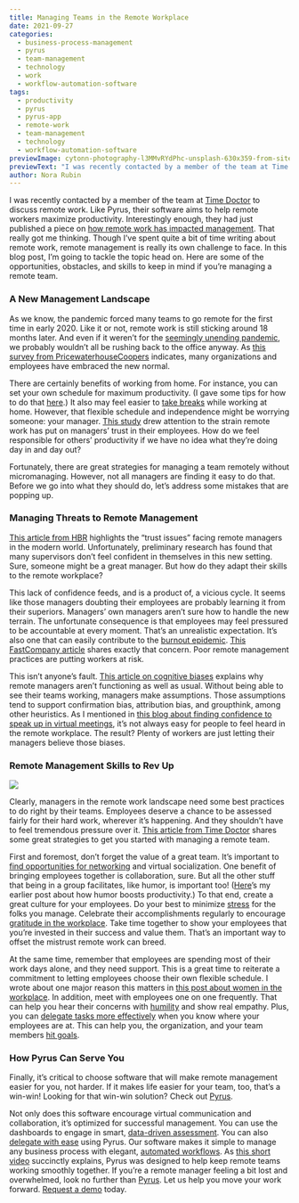 ```yaml
---
title: Managing Teams in the Remote Workplace
date: 2021-09-27
categories:
  - business-process-management
  - pyrus
  - team-management
  - technology
  - work
  - workflow-automation-software
tags:
  - productivity
  - pyrus
  - pyrus-app
  - remote-work
  - team-management
  - technology
  - workflow-automation-software
previewImage: cytonn-photography-l3MMvRYdPhc-unsplash-630x359-from-site-en.jpg
previewText: "I was recently contacted by a member of the team at Time Doctor to discuss remote work. Like Pyrus, their software aims to help remote workers maximize productivity. Interestingly enough, they had just published a piece on how remote work has impacted management. That really got me thinking. Though I’ve spent quite a bit of time writing about remote work, remote management is really its own challenge to face. In this blog post, I’m going to tackle the topic head on. Here are some of the opportunities, obstacles, and skills to keep in mind if you’re managing a remote team."
author: Nora Rubin
---
```

I was recently contacted by a member of the team at [Time Doctor](https://www.timedoctor.com/) to discuss remote work. Like Pyrus, their software aims to help remote workers maximize productivity. Interestingly enough, they had just published a piece on [how remote work has impacted management](https://biz30.timedoctor.com/remote-employee-productivity-management/). That really got me thinking. Though I’ve spent quite a bit of time writing about remote work, remote management is really its own challenge to face. In this blog post, I’m going to tackle the topic head on. Here are some of the opportunities, obstacles, and skills to keep in mind if you’re managing a remote team.

### **A New Management Landscape**

As we know, the pandemic forced many teams to go remote for the first time in early 2020. Like it or not, remote work is still sticking around 18 months later. And even if it weren’t for the [seemingly unending pandemic](https://www.bloomberg.com/news/features/2021-09-12/6-month-covid-outlook-2021), we probably wouldn’t all be rushing back to the office anyway. As [this survey from PricewaterhouseCoopers](https://www.pwc.com/us/en/library/covid-19/us-remote-work-survey.html) indicates, many organizations and employees have embraced the new normal.

There are certainly benefits of working from home. For instance, you can set your own schedule for maximum productivity. (I gave some tips for how to do that [here](https://pyrus.com/en/blog/saved-by-the-bell-how-to-time-productivity-at-home).) It also may feel easier to [take breaks](https://pyrus.com/en/blog/break-it-up-the-how) while working at home. However, that flexible schedule and independence might be worrying someone: your manager. [This study](https://ieeexplore.ieee.org/abstract/document/807960) drew attention to the strain remote work has put on managers’ trust in their employees. How do we feel responsible for others’ productivity if we have no idea what they’re doing day in and day out?

Fortunately, there are great strategies for managing a team remotely without micromanaging. However, not all managers are finding it easy to do that. Before we go into what they should do, let’s address some mistakes that are popping up.

### **Managing Threats to Remote Management**

[This article from HBR](https://hbr.org/2020/07/remote-managers-are-having-trust-issues) highlights the “trust issues” facing remote managers in the modern world. Unfortunately, preliminary research has found that many supervisors don’t feel confident in themselves in this new setting. Sure, someone might be a great manager. But how do they adapt their skills to the remote workplace?

This lack of confidence feeds, and is a product of, a vicious cycle. It seems like those managers doubting their employees are probably learning it from their superiors. Managers’ own managers aren’t sure how to handle the new terrain. The unfortunate consequence is that employees may feel pressured to be accountable at every moment. That’s an unrealistic expectation. It’s also one that can easily contribute to the [burnout epidemic](https://pyrus.com/en/blog/fighting-the-fires-of-burnout-in-covid-times). [This FastCompany article](https://www.fastcompany.com/90587217/these-toxic-remote-management-approaches-are-leading-to-worker-burnout) shares exactly that concern. Poor remote management practices are putting workers at risk.

This isn’t anyone’s fault. [This article on cognitive biases](https://hbr.org/2021/06/5-behavioral-biases-that-trip-up-remote-managers) explains why remote managers aren’t functioning as well as usual. Without being able to see their teams working, managers make assumptions. Those assumptions tend to support confirmation bias, attribution bias, and groupthink, among other heuristics. As I mentioned in [this blog about finding confidence to speak up in virtual meetings](https://pyrus.com/en/blog/building-confidence-for-speaking-up-in-virtual-meetings), it’s not always easy for people to feel heard in the remote workplace. The result? Plenty of workers are just letting their managers believe those biases.

### **Remote Management Skills to Rev Up**

![](online-5059831_640-300x200.webp)

Clearly, managers in the remote work landscape need some best practices to do right by their teams. Employees deserve a chance to be assessed fairly for their hard work, wherever it’s happening. And they shouldn’t have to feel tremendous pressure over it. [This article from Time Doctor](https://biz30.timedoctor.com/remote-employee-productivity-management/) shares some great strategies to get you started with managing a remote team.

First and foremost, don’t forget the value of a great team. It’s important to [find opportunities for networking](https://pyrus.com/en/blog/building-your-network-in-a-remote-landscape) and virtual socialization. One benefit of bringing employees together is collaboration, sure. But all the other stuff that being in a group facilitates, like humor, is important too! ([Here](https://pyrus.com/en/blog/no-joke-humor-seriously-boosts-productivity)’s my earlier post about how humor boosts productivity.) To that end, create a great culture for your employees. Do your best to minimize [stress](https://pyrus.com/en/blog/stressing-out-of-the-office) for the folks you manage. Celebrate their accomplishments regularly to encourage [gratitude in the workplace](https://pyrus.com/en/blog/a-gratitude-attitude-for-productivity). Take time together to show your employees that you’re invested in their success and value them. That’s an important way to offset the mistrust remote work can breed.

At the same time, remember that employees are spending most of their work days alone, and they need support. This is a great time to reiterate a commitment to letting employees choose their own flexible schedule. I wrote about one major reason this matters in [this post about women in the workplace](https://pyrus.com/en/blog/working-for-home-the-role-of-leadership). In addition, meet with employees one on one frequently. That can help you hear their concerns with [humility](https://pyrus.com/en/blog/humility-something-to-brag-about) and show real empathy. Plus, you can [delegate tasks more effectively](https://pyrus.com/en/blog/delegate-tasks-power-pyrus) when you know where your employees are at. This can help you, the organization, and your team members [hit goals](https://pyrus.com/en/blog/ready-set-goals).

### **How Pyrus Can Serve You**

Finally, it’s critical to choose software that will make remote management easier for you, not harder. If it makes life easier for your team, too, that’s a win-win! Looking for that win-win solution? Check out [Pyrus](https://pyrus.com/en).

Not only does this software encourage virtual communication and collaboration, it’s optimized for successful management. You can use the dashboards to engage in smart, [data-driven assessment](https://pyrus.com/en/blog/data-driven-assessment-is-possible-with-pyrus). You can also [delegate with ease](https://pyrus.com/en/blog/delegate-tasks-power-pyrus) using Pyrus. Our software makes it simple to manage any business process with elegant, [automated workflows](https://pyrus.com/en/workflows). As [this short video](https://www.youtube.com/watch?v=bwcPv2fm8Bw&t=76s) succinctly explains, Pyrus was designed to help keep remote teams working smoothly together. If you’re a remote manager feeling a bit lost and overwhelmed, look no further than [Pyrus](https://pyrus.com/en). Let us help you move your work forward. [Request a demo](https://pyrus.com/en/product) today.